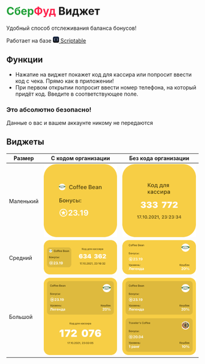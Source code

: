 # <span style="color:#1fa037">Сбер</span><span style="color:#ff244d">Фуд</span> Виджет

Удобный способ отслеживания баланса бонусов!

Работает на базе [<img height="16px" src="images/scriptable_icon.png"/> Scriptable](https://scriptable.app/)

## Функции

- Нажатие на виджет покажет код для кассира или попросит ввести код с чека. Прямо как в приложении!
- При первом открытии попросит ввести номер телефона, на который придёт код. Введите в соответствующее поле.

### **Это абсолютно безопасно!**

Данные о вас и вашем аккаунте никому не передаются

## Виджеты

Размер | С кодом организации | Без кода организации
---|--- | ---
Маленький | ![small widget without organization ID](images/small_with-id.png) | ![small widget with organization ID](images/small_without-id.png) 
Средний | ![medium widget without organization ID](images/medium_with-id.png) | ![medium widget with organization ID](images/medium_without-id.png) 
Большой | ![medium widget without organization ID](images/large_with-id.png) | ![medium widget with organization ID](images/large_without-id.png) 


